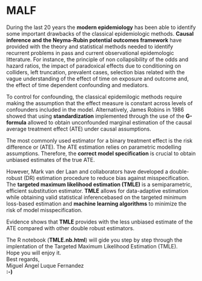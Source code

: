 # MALF
During the last 20 years the **modern epidemiology** has been able to identify some important drawbacks of the classical epidemiologic methods. **Causal inference and the Neyma-Rubin potential outcomes framework** have provided with the theory and statistical methods needed to identify recurrent problems in pass and current observational epidemologic litterature. For instance, the principle of non collapsibility of the odds and hazard ratios, the impact of paradoxical effects due to conditioning on colliders, left truncation, prevalent cases, selection bias related with the vague understanding of the effect of time on exposure and outcome and, the effect of time dependent confounding and mediators.   

To control for confounding, the classical epidemilogic methods require making the assumption that the effect measure is constant across levels of confounders included in the model. Alternatively, James Robins in 1986 showed that using **standardization** implemented through the use of the **G-formula** allowed to obtain unconfounded marginal estimation of the causal average treatment effect (ATE) under causal assumptions.    

The most commonly used estimator for a binary treatment effect is the risk difference or (ATE). The ATE estimation relies on parametric modelling assumptions. Therefore, the **correct model specification** is crucial to obtain unbiased estimates of the true ATE.  

However, Mark van der Laan and collaborators have developed a double-robust (DR) estimation procedure to reduce bias against misspecification. The **targeted maximum likelihood estimation (TMLE)** is a semiparametric, efficient substitution estimator. **TMLE** allows for data-adaptive estimation while obtaining valid statistical inferencebased on the targeted minimum loss-based estimation and **machine learning algorithms** to minimize the risk of model misspecification.  

Evidence shows that **TMLE** provides with the less unbiased estimate of the ATE compared with other double robust estimators.  

The R notebook (**TMLE.nb.html**) will gide you step by step through the implentation of the Targeted Maximum Likelihood Estimation (TMLE).   
Hope you will enjoy it.    
Best regards,    
Miguel Angel Luque Fernandez  
**:-)**

